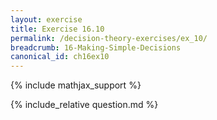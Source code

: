 ```yaml
---
layout: exercise
title: Exercise 16.10
permalink: /decision-theory-exercises/ex_10/
breadcrumb: 16-Making-Simple-Decisions
canonical_id: ch16ex10
---
```


{% include mathjax_support %}
<div id="hiddden">{% include_relative question.md %}</div>